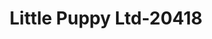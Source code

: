 ---
f_zip-code: 46613
f_state-code: IN
title: Little Puppy Ltd-20418
f_phone: 574-287-2208
f_city-only: Bend
f_address: 1721 Lincoln Way E South Bend
f_location-unique-id: '20418'
slug: little-puppy-ltd-20418
updated-on: '2024-05-30T13:46:58.046Z'
created-on: '2024-05-30T13:36:59.803Z'
published-on: '2024-05-30T13:54:32.469Z'
f_city-state: cms/city/bend-in.md
f_company: cms/company/little-puppy-ltd.md
f_state: cms/state/indiana.md
layout: '[payday-loan].html'
tags: payday-loan
---